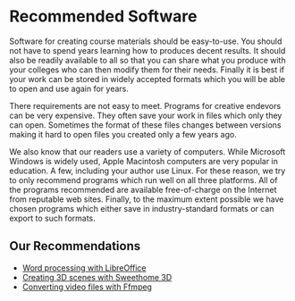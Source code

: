 Recommended Software 
===========================

Software for creating course materials should be easy-to-use. You should not
have to spend years learning how to produces decent results. It should also be
readily available to all so that you can share what you produce with your
colleges who can then modify them for their needs. Finally it is best if your
work can be stored in widely accepted formats which you will be able to open
and use again for years.

There requirements are not easy to meet. Programs for creative endevors can be
very expensive. They often save your work in files which only they can open.
Sometimes the format of these files changes between versions making it hard to
open files you created only a few years ago.

We also know that our readers use a variety of computers. While Microsoft
Windows is widely used, Apple Macintosh computers are very popular in
education. A few, including your author use Linux. For these reason, we try to
only recommend programs which run well on all three platforms.  All of the
programs recommended are available free-of-charge on the Internet from
reputable web sites.  Finally, to the maximum extent possible we have chosen
programs which either save in industry-standard formats or can export to such
formats.

## Our Recommendations

* [Word processing with LibreOffice](libreoffice/)
* [Creating 3D scenes with Sweethome 3D](sweethome3d/)
* [Converting video files with Ffmpeg](ffmpeg/)


